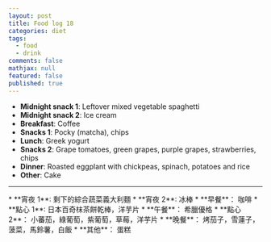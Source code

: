 ```yaml
---
layout: post
title: Food log 18
categories: diet
tags: 
  - food
  - drink
comments: false
mathjax: null
featured: false
published: true
---
```


* **Midnight snack 1**: Leftover mixed vegetable spaghetti
* **Midnight snack 2**: Ice cream
* **Breakfast**: Coffee
* **Snacks 1**: Pocky (matcha), chips
* **Lunch**: Greek yogurt
* **Snacks 2**: Grape tomatoes, green grapes, purple grapes, strawberries, chips 
* **Dinner**: Roasted eggplant with chickpeas, spinach, potatoes and rice
* **Other**: Cake
<hr>
* **宵夜 1**: 剩下的綜合蔬菜義大利麵
* **宵夜 2**: 冰棒
* **早餐**： 咖啡
* **點心 1**: 日本百奇枺茶餅乾棒，洋芋片
* **午餐**： 希臘優格
* **點心 2**： 小蕃茄，綠葡萄，紫葡萄，草莓，洋芋片
* **晚餐**： 烤茄子，雪蓮子，菠菜，馬鈴薯，白飯
* **其他**： 蛋糕